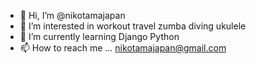 - 👋 Hi, I’m @nikotamajapan
- 👀 I’m interested in workout travel zumba diving ukulele
- 🌱 I’m currently learning Django Python
- 📫 How to reach me ... nikotamajapan@gmail.com

<!---
nikotamajapan/nikotamajapan is a ✨ special ✨ repository because its `README.md` (this file) appears on your GitHub profile.
You can click the Preview link to take a look at your changes.
--->
